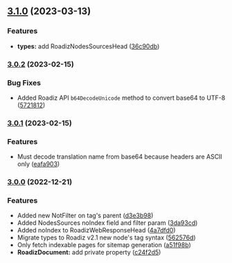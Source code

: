 ## [3.1.0](https://github.com/roadiz/abstract-api-client/compare/v2.0.8...v3.1.0) (2023-03-13)

### Features

* **types:** add RoadizNodesSourcesHead ([36c90db](https://github.com/roadiz/abstract-api-client/commit/36c90db0dab03b45349885d263f576dabf9d3865))

### [3.0.2](https://github.com/roadiz/abstract-api-client/compare/3.0.1...3.0.2) (2023-02-15)

### Bug Fixes

* Added Roadiz API `b64DecodeUnicode` method to convert base64 to UTF-8 ([5721812](https://github.com/roadiz/abstract-api-client/commit/5721812fda1fce77d0a0e49b0fcfd89fb2b6dd92))

### [3.0.1](https://github.com/roadiz/abstract-api-client/compare/3.0.0...3.0.1) (2023-02-15)

### Features

* Must decode translation name from base64 because headers are ASCII only ([eafa903](https://github.com/roadiz/abstract-api-client/commit/eafa9031f48c2ccc2320bfae32660de39e6b124d))

### [3.0.0](https://github.com/roadiz/abstract-api-client/compare/v2.1.4...v3.0.0) (2022-12-21)

### Features

* Added new NotFilter on tag's parent ([d3e3b98](https://github.com/roadiz/abstract-api-client/commit/d3e3b982b44f8f47d130d6f783731a900d05b0f9))
* Added NodesSources noIndex field and filter param ([3da93cd](https://github.com/roadiz/abstract-api-client/commit/3da93cd67e4094bff690b861e8d9a6da28558502))
* Added noIndex to RoadizWebResponseHead ([4a7dfd0](https://github.com/roadiz/abstract-api-client/commit/4a7dfd035eb25432be83dabf4c6338b526bffd88))
* Migrate types to Roadiz v2.1 new node's tag syntax ([562576d](https://github.com/roadiz/abstract-api-client/commit/562576d5d529cdbf6019910ca4c7cf837ec499d0))
* Only fetch indexable pages for sitemap generation ([a51f98b](https://github.com/roadiz/abstract-api-client/commit/a51f98bceb29790e174f46cca094e3d8152b10b4))
* **RoadizDocument:** add private property ([c24f2d5](https://github.com/roadiz/abstract-api-client/commit/c24f2d5ecdf1c51502f7e661845844d46321ed6b))

